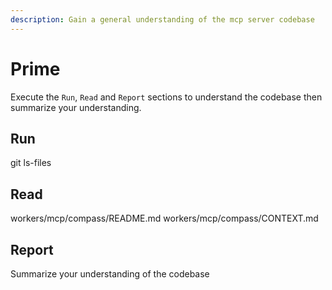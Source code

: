 ```yaml
---
description: Gain a general understanding of the mcp server codebase
---
```


# Prime

Execute the `Run`, `Read` and `Report` sections to understand the codebase then 
summarize your understanding.

## Run

git ls-files

## Read

workers/mcp/compass/README.md
workers/mcp/compass/CONTEXT.md

## Report

Summarize your understanding of the codebase
